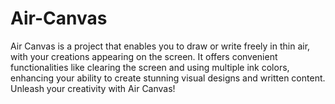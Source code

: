 # Air-Canvas
Air Canvas is a project that enables you to draw or write freely in thin air, with your creations appearing on the screen. It offers convenient functionalities like clearing the screen and using multiple ink colors, enhancing your ability to create stunning visual designs and written content. Unleash your creativity with Air Canvas!
